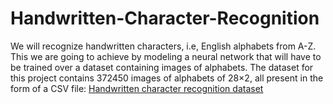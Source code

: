 # Handwritten-Character-Recognition
We will recognize handwritten characters, i.e, English alphabets from A-Z. This we are going to achieve by modeling a neural network that will have to be trained over a dataset containing images of alphabets.
The dataset for this project contains 372450 images of alphabets of 28×2, all present in the form of a CSV file:
[Handwritten character recognition dataset](https://www.kaggle.com/sachinpatel21/az-handwritten-alphabets-in-csv-format)
